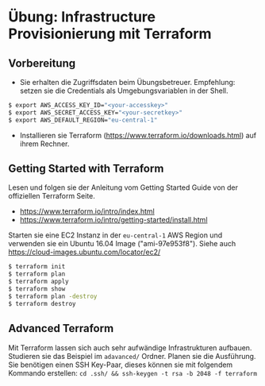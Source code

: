# Übung: Infrastructure Provisionierung mit Terraform

## Vorbereitung

* Sie erhalten die Zugriffsdaten beim Übungsbetreuer. Empfehlung: setzen sie die Credentials
als Umgebungsvariablen in der Shell.

```bash
$ export AWS_ACCESS_KEY_ID="<your-accesskey>"
$ export AWS_SECRET_ACCESS_KEY="<your-secretkey>"
$ export AWS_DEFAULT_REGION="eu-central-1"
```

* Installieren sie Terraform (https://www.terraform.io/downloads.html) auf ihrem Rechner.

## Getting Started with Terraform

Lesen und folgen sie der Anleitung vom Getting Started Guide von der offiziellen Terraform Seite.

- https://www.terraform.io/intro/index.html
- https://www.terraform.io/intro/getting-started/install.html

Starten sie eine EC2 Instanz in der `eu-central-1` AWS Region und verwenden sie ein Ubuntu 16.04 Image ("ami-97e953f8"). Siehe auch https://cloud-images.ubuntu.com/locator/ec2/

```bash
$ terraform init
$ terraform plan
$ terraform apply
$ terraform show
$ terraform plan -destroy
$ terraform destroy
```

## Advanced Terraform

Mit Terraform lassen sich auch sehr aufwändige Infrastrukturen aufbauen. Studieren sie das Beispiel
im `adavanced/` Ordner. Planen sie die Ausführung. Sie benötigen einen SSH Key-Paar, dieses können
sie mit folgendem Kommando erstellen: `cd .ssh/ && ssh-keygen -t rsa -b 2048 -f terraform`
